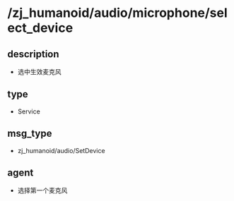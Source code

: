 ﻿# /zj_humanoid/audio/microphone/select_device

## description
- 选中生效麦克风

## type
- Service

## msg_type
- zj_humanoid/audio/SetDevice

## agent
- 选择第一个麦克风

